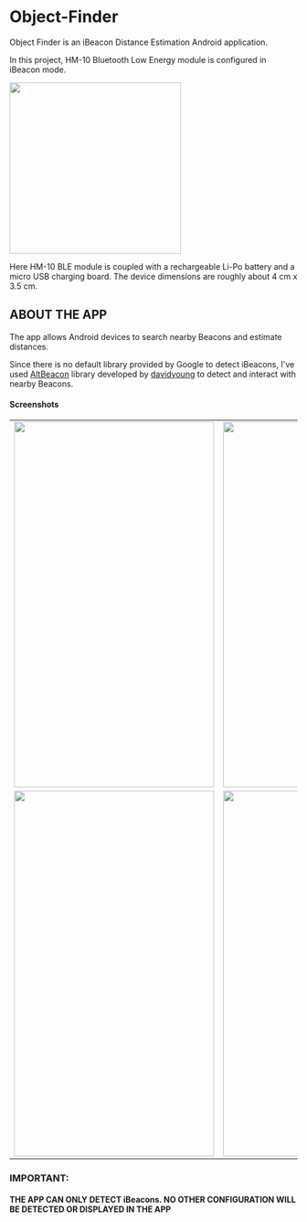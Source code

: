 # Object-Finder

Object Finder is an iBeacon Distance Estimation Android application.

In this project, HM-10 Bluetooth Low Energy module is configured in iBeacon mode.

<img src="https://www.dropbox.com/s/5cjsa29tl0t6vtv/oie_7ULYnXMOSolI.jpg?raw=true" height="300" width="300">

Here HM-10 BLE module is coupled with a rechargeable Li-Po battery and a micro USB charging board.
The device dimensions are roughly about 4 cm x 3.5 cm. 

<H2>
<B> ABOUT THE APP </B>
</H2>
The app allows Android devices to search nearby Beacons and estimate distances.

Since there is no default library provided by Google to detect iBeacons, I've used 
<a href="https://github.com/AltBeacon/android-beacon-library">AltBeacon</a> library developed by <a href="https://github.com/davidgyoung"> davidyoung</a> to detect and interact with nearby Beacons.

<h4>Screenshots</h4>
<table style="width:100%">
  <tr>
    <td><img src = "https://www.dropbox.com/s/r6bqpmj7cecb0yj/searching.png?raw=true" height="640" width="350"></td>
    <td><img src = "https://www.dropbox.com/s/ytxiqndd8vdmq3c/found-keys.png?raw=true" height="640" width="350"></td>
  </tr>
  <tr>
    <td><img src = "https://www.dropbox.com/s/2is106g8j414rxf/distance-est.png?raw=true" height="640" width="350"></td>
    <td><img src = "https://www.dropbox.com/s/urn5ycvda9pfxs9/nav-drawer.png?raw=true" height="640" width="350"></td>
  </tr>  
</table>

<h3>IMPORTANT:</h3>
<h4>THE APP CAN ONLY DETECT iBeacons. NO OTHER CONFIGURATION WILL BE DETECTED OR DISPLAYED IN THE APP</h4>

